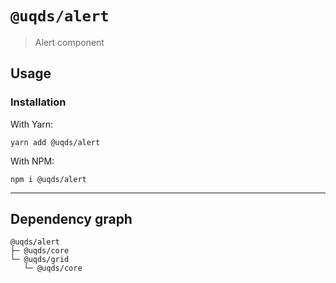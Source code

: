 # `@uqds/alert`

> Alert component

## Usage

### Installation

With Yarn:
```shell
yarn add @uqds/alert
```

With NPM:
```shell
npm i @uqds/alert
```

---

## Dependency graph

```shell
@uqds/alert
├─ @uqds/core
└─ @uqds/grid
   └─ @uqds/core
```
